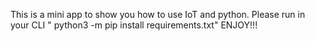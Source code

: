 This is a mini app to show you how to use IoT and python. 
Please run in your CLI " python3 -m pip install requirements.txt" 
ENJOY!!!
